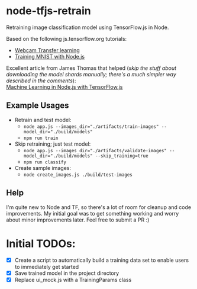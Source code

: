 # node-tfjs-retrain

Retraining image classification model using TensorFlow.js in Node.

Based on the following js.tensorflow.org tutorials:

-   [Webcam Transfer learning](https://js.tensorflow.org/tutorials/webcam-transfer-learning.html)
-   [Training MNIST with Node.js](https://github.com/tensorflow/tfjs-examples/tree/master/mnist-node)

Excellent article from James Thomas that helped (_skip the stuff about downloading the model shards manually; there's a much simpler way described in the comments_):  
[Machine Learning in Node.js with TensorFlow.js](http://jamesthom.as/blog/2018/08/07/machine-learning-in-node-dot-js-with-tensorflow-dot-js/)

## Example Usages

* Retrain and test model:  
  * `node app.js --images_dir="./artifacts/train-images" --model_dir="./build/models"`
  * `npm run train`
* Skip retraining; just test model:  
  * `node app.js --images_dir="./artifacts/validate-images" --model_dir="./build/models" --skip_training=true`
  * `npm run classify`
* Create sample images:  
  * `node create_images.js ./build/test-images`

## Help

I'm quite new to Node and TF, so there's a lot of room for cleanup and code improvements. My initial goal was to get something working and worry about minor improvements later. Feel free to submit a PR :)

# Initial TODOs:

-   [x] Create a script to automatically build a training data set to enable users to immediately get started
-   [x] Save trained model in the project directory
-   [x] Replace ui_mock.js with a TrainingParams class
